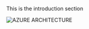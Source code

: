 This is the introduction section

![AZURE ARCHITECTURE](https://github.com/user-attachments/assets/5b01c4f0-37fa-428b-82f0-6f4ec4440935)